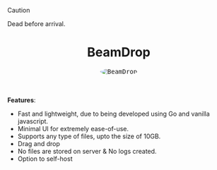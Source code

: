 > [!CAUTION]
> Dead before arrival.

<div align="center"><h1>BeamDrop</h1></div>
<div align="center"><kbd><img style="border-radius:50%;" src="https://github.com/kinxyo/BeamDrop/assets/90744941/a6f5ffe8-daac-4ab3-84ca-93534519e0d8" alt="BeamDrop" /></kbd></div>

<br>
<br>

**Features**:

- Fast and lightweight, due to being developed using Go and vanilla javascript.
- Minimal UI for extremely ease-of-use.
- Supports any type of files, upto the size of 10GB.
- Drag and drop
- No files are stored on server & No logs created.
- Option to self-host

